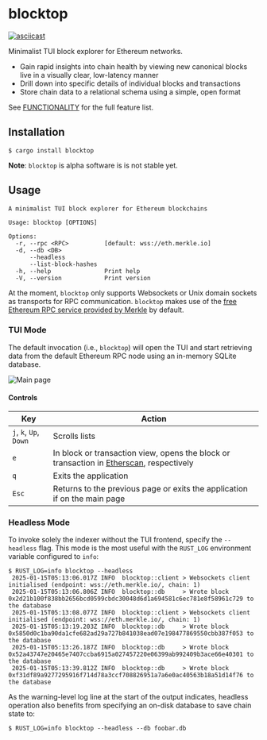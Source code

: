 # blocktop #

[![asciicast](https://asciinema.org/a/698693.svg)](https://asciinema.org/a/698693)

Minimalist TUI block explorer for Ethereum networks.

 - Gain rapid insights into chain health by viewing new canonical blocks live in a visually clear, low-latency manner
 - Drill down into specific details of individual blocks and transactions
 - Store chain data to a relational schema using a simple, open format

See [FUNCTIONALITY](docs/FUNCTIONALITY.md) for the full feature list.

## Installation ##

```
$ cargo install blocktop
```

**Note**: `blocktop` is alpha software is is not stable yet.

## Usage ##

```
A minimalist TUI block explorer for Ethereum blockchains

Usage: blocktop [OPTIONS]

Options:
  -r, --rpc <RPC>          [default: wss://eth.merkle.io]
  -d, --db <DB>            
      --headless           
      --list-block-hashes  
  -h, --help               Print help
  -V, --version            Print version
```

At the moment, `blocktop` only supports Websockets or Unix domain sockets as transports for RPC communication. `blocktop` makes use of the [free Ethereum RPC service provided by Merkle](https://merkle.io/free-eth-rpc) by default.

### TUI Mode ###

The default invocation (i.e., `blocktop`) will open the TUI and start retrieving data from the default Ethereum RPC node using an in-memory SQLite database.

![Main page](https://pbs.twimg.com/media/GglTD6CbkAA1CpC?format=png&name=large)

#### Controls ####

| Key | Action |
| --- | --- |
| `j`, `k`, `Up`, `Down` | Scrolls lists | 
| `e` | In block or transaction view, opens the block or transaction in [Etherscan](https://etherscan.io), respectively |
| `q` | Exits the application |
| `Esc` | Returns to the previous page or exits the application if on the main page |

### Headless Mode ###

To invoke solely the indexer without the TUI frontend, specify the `--headless` flag. This mode is the most useful with the `RUST_LOG` environment variable configured to `info`:

```
$ RUST_LOG=info blocktop --headless
 2025-01-15T05:13:06.017Z INFO  blocktop::client > Websockets client initialised (endpoint: wss://eth.merkle.io/, chain: 1)
 2025-01-15T05:13:06.806Z INFO  blocktop::db     > Wrote block 0x2d21b100f838bb2656bcd0599cbdc30048d6d1a694581c6ec781e8f58961c729 to the database
 2025-01-15T05:13:08.077Z INFO  blocktop::client > Websockets client initialised (endpoint: wss://eth.merkle.io/, chain: 1)
 2025-01-15T05:13:19.203Z INFO  blocktop::db     > Wrote block 0x5850d0c1ba90da1cfe682ad29a727b841038ead07e198477869550cbb387f053 to the database
 2025-01-15T05:13:26.187Z INFO  blocktop::db     > Wrote block 0x52a43747e20465e7407ccba6915a027457220e06399ab992409b3ace66e40301 to the database
 2025-01-15T05:13:39.812Z INFO  blocktop::db     > Wrote block 0xf31df89a9277295916f714d78a3ccf708826951a7a6e0ac40563b18a51d14f76 to the database
```

As the warning-level log line at the start of the output indicates, headless operation also benefits from specifying an on-disk database to save chain state to:

```
$ RUST_LOG=info blocktop --headless --db foobar.db
```

